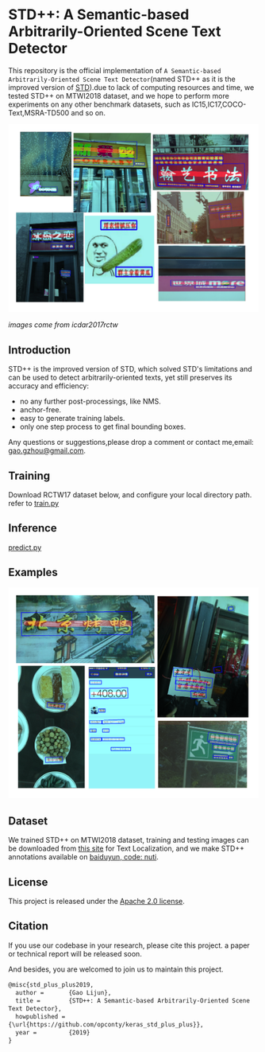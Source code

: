 # STD++: A Semantic-based Arbitrarily-Oriented Scene Text Detector

This repository is the official implementation of `A Semantic-based Arbitrarily-Oriented Scene Text Detector`(named STD++ as it is the improved version of [STD](https://github.com/opconty/keras_std)).due to lack of computing resources and time, we tested STD++ on MTWI2018 dataset, and we hope to perform more experiments on any other benchmark datasets, such as IC15,IC17,COCO-Text,MSRA-TD500 and so on.

![bigpic](./examples/biiiig.png)

*images come from icdar2017rctw*

## Introduction

STD++ is the improved version of STD, which solved STD's limitations and can be used to detect arbitrarily-oriented texts, yet still preserves its accuracy and efficiency:

- no any further post-processings, like NMS.
- anchor-free.
- easy to generate training labels.
- only one step process to get final bounding boxes.

Any questions or suggestions,please drop a comment or contact me,email: gao.gzhou@gmail.com.

## Training

Download RCTW17 dataset below, and configure your local directory path. refer to [train.py](./train.py)

## Inference

[predict.py](./predict.py)

## Examples

![examples](./examples/std_skew_samples.png)

## Dataset

We trained STD++ on MTWI2018 dataset, training and testing images can be downloaded from [this site](https://tianchi.aliyun.com/competition/entrance/231685/information) for Text Localization, and we make STD++ annotations available on [baiduyun, code: nuti](https://pan.baidu.com/s/16HgPa5Xy0I7vv4j8tGSmjQ).

## License

This project is released under the [Apache 2.0 license](https://www.apache.org/licenses/LICENSE-2.0).

## Citation

If you use our codebase in your research, please cite this project.
a paper or technical report will be released soon.

And besides, you are welcomed to join us to maintain this project.

```
@misc{std_plus_plus2019,
  author =       {Gao Lijun},
  title =        {STD++: A Semantic-based Arbitrarily-Oriented Scene Text Detector},
  howpublished = {\url{https://github.com/opconty/keras_std_plus_plus}},
  year =         {2019}
}
```
